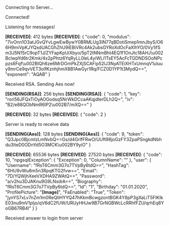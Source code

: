 Connecting to Server...

Connected!

Listening for messages!

**[RECEIVED]**: 412 bytes
**[RECEIVED]**: {
  "code": 0,
  "modulus": "7ivOnn1O3atJGvQYvLgwEwBywY0BRMLUg3IN77qBDotiSmep1mnJbyS/O66H9miVpKJYQxdUACGhZhU9iEBiVRc4Ak2ubsGYRoXdOcFaXIhYO/0Vy1ifSm3J5N15rC9opT1J/ZYFapKpUiXbyo/5pT2tNNmBht4EQ1f1OnJtc18AHJ\u002BclwpYd6tr2Kmk/4x2pPhtz6YqRyLL0leL4yiWLi1TsEY5AcFcTGDNDSOoNPcpzs6Fqf\u002BIQh6ze6MrDOmPkZXjSCAFip52lJ3NyATEiXHTxUmnqV1uluuy9mrCe9qvVET3olfKznhjhmX8B1AwGyr1Rq/FCZ0D1YP1t3MydQ==",
  "exponent": "AQAB"
}

Received RSA. Sending Aes now!

**[SENDING(RSA)]**: 256 bytes
**[SENDING(RSA)]**: {
  "code": 1,
  "key": "rori56JFQxTiOyAOGodsq5NrWkDCcaAKqjdIerDLh2Q=",
  "iv": "B2/e88QObNmR6lP2\u002B7/mXQ=="
}

**[RECEIVED]**: 32 bytes
**[RECEIVED]**: {
  "code": 2
}

Server is ready to receive data

**[SENDING(Aes)]**: 128 bytes
**[SENDING(Aes)]**: {
  "code": 9,
  "token": "Q3Jpc0BjcmlzLmNvbQ==Gs/d4GrlfFRwO/UUft98joGzFY3ZpaPSngkdNbhdu3lteD0ODnYd5O3MCK\u002BY9yiO"
}

**[RECEIVED]**: 65536 bytes
**[RECEIVED]**: 27520 bytes
**[RECEIVED]**: {
  "code": 10,
  "npgsqlException": {
    "Exception": 0,
    "ColumnName": ""
  },
  "user": {
    "Username": "fRsT6Cmm3G7o7TVpBy6tdQ==",
    "HashTag": "6HU9vWu8m5n3RpqKTG2fvw==",
    "Email": "7D/YQWjhXeeVXDHA9ZWAtQ==",
    "Password": "a/v2hu3DJAKnu9G9LNxdrA==",
    "Biography": "fRsT6Cmm3G7o7TVpBy6tdQ==",
    "Id": "1",
    "Birthday": "01.01.2020",
    "ProfilePicture": "**[Image]**",
    "FaEnabled": "True",
    "Token": "jynYS7xLv7nZm1m0ReQIiHYYQ47hKkmBcwgzontBGK4Y8pP3gXaLiT5FIKIkE03nu9mV1pljo/qV6dC2fUW/URUyHHJw9B7GrNGBWcLcRRhfFZU/qrhEq8YoGB67RB4l"
  }
}

Received answer to login from server

